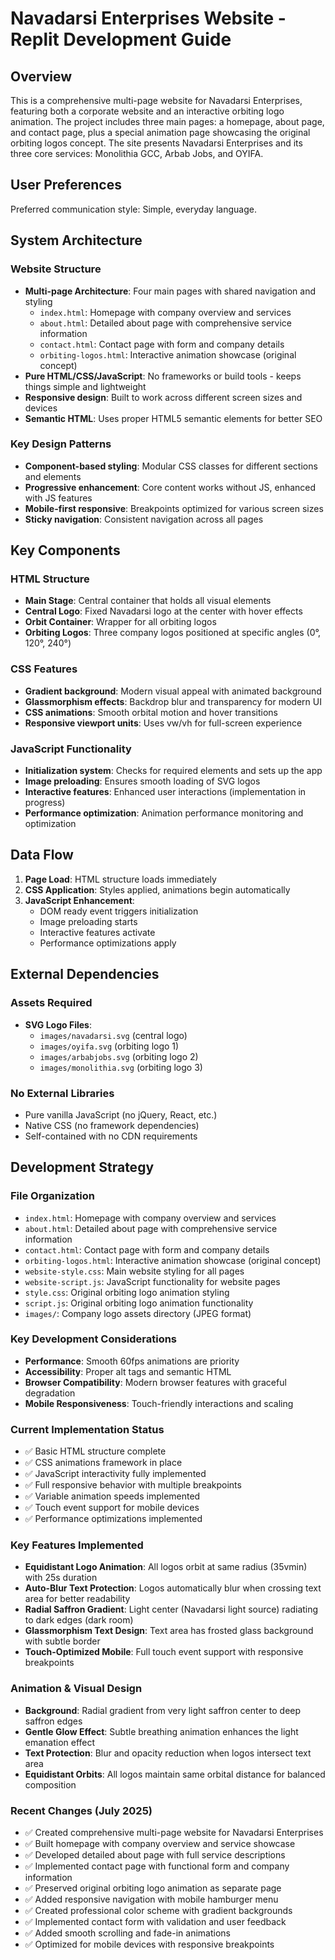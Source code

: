# Navadarsi Enterprises Website - Replit Development Guide

## Overview

This is a comprehensive multi-page website for Navadarsi Enterprises, featuring both a corporate website and an interactive orbiting logo animation. The project includes three main pages: a homepage, about page, and contact page, plus a special animation page showcasing the original orbiting logos concept. The site presents Navadarsi Enterprises and its three core services: Monolithia GCC, Arbab Jobs, and OYIFA.

## User Preferences

Preferred communication style: Simple, everyday language.

## System Architecture

### Website Structure
- **Multi-page Architecture**: Four main pages with shared navigation and styling
  - `index.html`: Homepage with company overview and services
  - `about.html`: Detailed about page with comprehensive service information
  - `contact.html`: Contact page with form and company details
  - `orbiting-logos.html`: Interactive animation showcase (original concept)
- **Pure HTML/CSS/JavaScript**: No frameworks or build tools - keeps things simple and lightweight
- **Responsive design**: Built to work across different screen sizes and devices
- **Semantic HTML**: Uses proper HTML5 semantic elements for better SEO

### Key Design Patterns
- **Component-based styling**: Modular CSS classes for different sections and elements
- **Progressive enhancement**: Core content works without JS, enhanced with JS features
- **Mobile-first responsive**: Breakpoints optimized for various screen sizes
- **Sticky navigation**: Consistent navigation across all pages

## Key Components

### HTML Structure
- **Main Stage**: Central container that holds all visual elements
- **Central Logo**: Fixed Navadarsi logo at the center with hover effects
- **Orbit Container**: Wrapper for all orbiting logos
- **Orbiting Logos**: Three company logos positioned at specific angles (0°, 120°, 240°)

### CSS Features
- **Gradient background**: Modern visual appeal with animated background
- **Glassmorphism effects**: Backdrop blur and transparency for modern UI
- **CSS animations**: Smooth orbital motion and hover transitions
- **Responsive viewport units**: Uses vw/vh for full-screen experience

### JavaScript Functionality
- **Initialization system**: Checks for required elements and sets up the app
- **Image preloading**: Ensures smooth loading of SVG logos
- **Interactive features**: Enhanced user interactions (implementation in progress)
- **Performance optimization**: Animation performance monitoring and optimization

## Data Flow

1. **Page Load**: HTML structure loads immediately
2. **CSS Application**: Styles applied, animations begin automatically
3. **JavaScript Enhancement**: 
   - DOM ready event triggers initialization
   - Image preloading starts
   - Interactive features activate
   - Performance optimizations apply

## External Dependencies

### Assets Required
- **SVG Logo Files**:
  - `images/navadarsi.svg` (central logo)
  - `images/oyifa.svg` (orbiting logo 1)
  - `images/arbabjobs.svg` (orbiting logo 2)
  - `images/monolithia.svg` (orbiting logo 3)

### No External Libraries
- Pure vanilla JavaScript (no jQuery, React, etc.)
- Native CSS (no framework dependencies)
- Self-contained with no CDN requirements

## Development Strategy

### File Organization
- `index.html`: Homepage with company overview and services
- `about.html`: Detailed about page with comprehensive service information
- `contact.html`: Contact page with form and company details
- `orbiting-logos.html`: Interactive animation showcase (original concept)
- `website-style.css`: Main website styling for all pages
- `website-script.js`: JavaScript functionality for website pages
- `style.css`: Original orbiting logo animation styling
- `script.js`: Original orbiting logo animation functionality
- `images/`: Company logo assets directory (JPEG format)

### Key Development Considerations
- **Performance**: Smooth 60fps animations are priority
- **Accessibility**: Proper alt tags and semantic HTML
- **Browser Compatibility**: Modern browser features with graceful degradation
- **Mobile Responsiveness**: Touch-friendly interactions and scaling

### Current Implementation Status
- ✅ Basic HTML structure complete
- ✅ CSS animations framework in place
- ✅ JavaScript interactivity fully implemented
- ✅ Full responsive behavior with multiple breakpoints
- ✅ Variable animation speeds implemented
- ✅ Touch event support for mobile devices
- ✅ Performance optimizations implemented

### Key Features Implemented
- **Equidistant Logo Animation**: All logos orbit at same radius (35vmin) with 25s duration
- **Auto-Blur Text Protection**: Logos automatically blur when crossing text area for better readability
- **Radial Saffron Gradient**: Light center (Navadarsi light source) radiating to dark edges (dark room)
- **Glassmorphism Text Design**: Text area has frosted glass background with subtle border
- **Touch-Optimized Mobile**: Full touch event support with responsive breakpoints

### Animation & Visual Design
- **Background**: Radial gradient from very light saffron center to deep saffron edges
- **Gentle Glow Effect**: Subtle breathing animation enhances the light emanation effect
- **Text Protection**: Blur and opacity reduction when logos intersect text area
- **Equidistant Orbits**: All logos maintain same orbital distance for balanced composition

### Recent Changes (July 2025)
- ✅ Created comprehensive multi-page website for Navadarsi Enterprises
- ✅ Built homepage with company overview and service showcase
- ✅ Developed detailed about page with full service descriptions
- ✅ Implemented contact page with functional form and company information
- ✅ Preserved original orbiting logo animation as separate page
- ✅ Added responsive navigation with mobile hamburger menu
- ✅ Created professional color scheme with gradient backgrounds
- ✅ Implemented contact form with validation and user feedback
- ✅ Added smooth scrolling and fade-in animations
- ✅ Optimized for mobile devices with responsive breakpoints